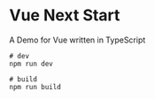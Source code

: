 # Vue Next Start

A Demo for Vue written in TypeScript

```shell
# dev
npm run dev

# build
npm run build
```